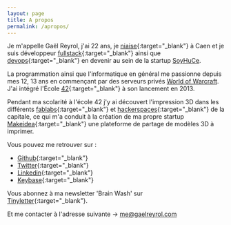 ```yaml
---
layout: page
title: A propos
permalink: /apropos/
---
```


Je m'appelle Gaël Reyrol, j'ai 22 ans, je [niaise](https://fr.wiktionary.org/wiki/niaiser){:target="_blank"} à Caen et je suis développeur [fullstack](https://fr.wikipedia.org/wiki/D%C3%A9veloppeur_full_stack){:target="_blank"} ainsi que [devops](https://fr.wikipedia.org/wiki/Devops){:target="_blank"} en devenir au sein de la startup [SoyHuCe](https://soyhuce.fr).

La programmation ainsi que l'informatique en général me passionne depuis mes 12, 13 ans en commençant par des serveurs privés [World of Warcraft](https://fr.wikipedia.org/wiki/World_of_Warcraft). J'ai intégré l'École [42](http://www.42.fr/){:target="_blank"} à son lancement en 2013.

Pendant ma scolarité à l'école 42 j'y ai découvert l'impression 3D dans les différents [fablabs](https://fr.wikipedia.org/wiki/Fab_lab){:target="_blank"} et [hackerspaces](https://fr.wikipedia.org/wiki/Hackerspace){:target="_blank"} de la capitale, ce qui m'a conduit à
la création de ma propre startup [Makeidea](https://makeidea.io){:target="_blank"} une plateforme de partage de modèles 3D à imprimer.

Vous pouvez me retrouver sur :
- [Github](https://github.com/Zevran){:target="_blank"}
- [Twitter](https://twitter.com/GaelReyrol){:target="_blank"}
- [Linkedin](https://linkedin.com/in/gaelreyrol){:target="_blank"}
- [Keybase](https://keybase.io/zevran){:target="_blank"}

<!-- De belles choses niveau making sont à venir sur Caen donc je vous recommande d'aller voir par là si ça vous intéresse -> [makelabs.xyz](https://makelabs.xyz){:target="_blank"} -->

Vous abonnez à ma newsletter 'Brain Wash' sur [Tinyletter](https://tinyletter.com/Zevran){:target="_blank"}.

Et me contacter à l'adresse suivante -> [me@gaelreyrol.com](mailto:me@gaelreyrol.com)

